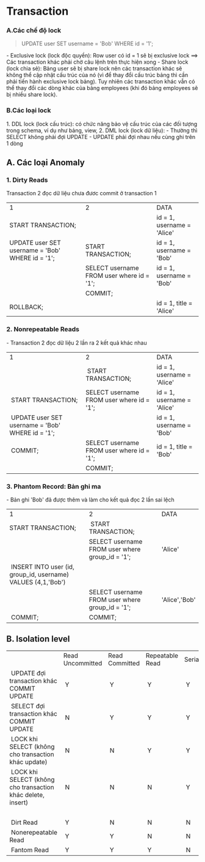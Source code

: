 # Transaction

<h3>A.Các chế  độ lock </h3>
<blockquote>UPDATE user SET username = 'Bob' WHERE id = '1';	</blockquote>
- Exclusive lock (lock độc quyền): Row user có id = 1 sẽ bị exclusive lock ==> Các transaction khác phải chờ câu lệnh trên thực hiện xong
- Share lock (lock chia sẻ): Bảng user sẽ bị share lock nên các transaction khác sẽ không thể cập nhật cấu trúc của nó (vì để thay đổi cấu trúc bảng thì cần phải tiến hành exclusive lock bảng). Tuy nhiên các transaction khác vẫn có thể thay đổi các dòng khác của bảng employees (khi đó bảng employees sẽ bị nhiều share lock).

<h3>B.Các loại lock </h3>
1. DDL lock (lock cấu trúc): có chức năng bảo vệ cấu trúc của các đối tượng trong schema, ví dụ như bảng, view,
2. DML lock (lock dữ liệu):
- Thường thì SELECT không phải đợi UPDATE
- UPDATE phải đợi nhau nếu cùng ghi trên 1 dòng

<h2>A. Các loại Anomaly</h2>
<h3>1. Dirty Reads</h3>
Transaction 2 đọc dữ liệu chưa đươc commit ở transaction 1
<table>
<tbody>
<tr>
<td>1</td>
<td>2</td>
<td>DATA</td>
</tr>
<tr>
<td>START TRANSACTION;</td>
<td>&nbsp;</td>
<td>id = 1, username = 'Alice'</td>
</tr>
<tr>
<td>UPDATE user SET username = 'Bob' WHERE id = '1';</td>
<td>START TRANSACTION;</td>
<td>id = 1, username = 'Bob'</td>
</tr>
<tr>
<td>&nbsp;</td>
<td>SELECT username FROM user where id = '1';</td>
<td>id = 1, username = 'Bob'</td>
</tr>
<tr>
<td>&nbsp;</td>
<td>COMMIT;</td>
<td>&nbsp;</td>
</tr>
<tr>
<td>ROLLBACK;</td>
<td>&nbsp;</td>
<td>id = 1, title = 'Alice'</td>
</tr>
</tbody>
</table>

<h3>2. Nonrepeatable Reads</h3>
- Transaction 2 đọc dữ liệu 2 lần ra 2 kết quả khác nhau
<table>
<tbody>
<tr>
<td>1</td>
<td>2</td>
<td>DATA</td>
</tr>
<tr>
<td>&nbsp;</td>
<td>&nbsp;START TRANSACTION;</td>
<td>id = 1, username = 'Alice'</td>
</tr>
<tr>
<td>&nbsp;START TRANSACTION;</td>
<td>SELECT username FROM user where id = '1';</td>
<td>id = 1, username = 'Alice'</td>
</tr>
<tr>
<td>&nbsp;UPDATE user SET username = 'Bob' WHERE id = '1';</td>
<td>&nbsp;</td>
<td>id = 1, username = 'Bob'</td>
</tr>
<tr>
<td>&nbsp;COMMIT;</td>
<td>SELECT username FROM user where id = '1';</td>
<td>id = 1, title = 'Bob'</td>
</tr>
<tr>
<td>&nbsp;</td>
<td>COMMIT;</td>
<td>&nbsp;</td>
</tr>
</tbody>
</table>

<h3>3. Phantom Record: Bản ghi ma </h3>
- Bản ghi 'Bob' đã được thêm và làm cho kết quả đọc 2 lần sai lệch
<table>
<tbody>
<tr>
<td>1</td>
<td>2</td>
<td>DATA</td>
</tr>
<tr>
<td>START TRANSACTION;</td>
<td>&nbsp;START TRANSACTION;</td>
<td>&nbsp;</td>
</tr>
<tr>
<td>&nbsp;</td>
<td>SELECT username FROM user where group_id = '1';</td>
<td>'Alice'</td>
</tr>
<tr>
<td>&nbsp;INSERT INTO user (id, group_id, username) VALUES (4,1,'Bob')</td>
<td>&nbsp;</td>
<td>&nbsp;</td>
</tr>
<tr>
<td>&nbsp;</td>
<td>SELECT username FROM user where group_id = '1';</td>
<td>'Alice','Bob'</td>
</tr>
<tr>
<td>&nbsp;COMMIT;</td>
<td>COMMIT;</td>
<td>&nbsp;</td>
</tr>
</tbody>
</table>

<h2>B. Isolation level</h2>
<table>
<tbody>
<tr>
<td>&nbsp;</td>
<td>Read Uncommitted</td>
<td>Read Committed</td>
<td>Repeatable Read</td>
<td>Serializable</td>
</tr>
<tr>
<td>&nbsp;UPDATE đợi transaction kh&aacute;c COMMIT UPDATE</td>
<td>&nbsp;Y</td>
<td>&nbsp;Y</td>
<td>&nbsp;Y</td>
<td>&nbsp;Y</td>
</tr>
<tr>
<td>&nbsp;SELECT đợi transaction kh&aacute;c COMMIT UPDATE</td>
<td>&nbsp;N</td>
<td>&nbsp;Y</td>
<td>&nbsp;Y</td>
<td>&nbsp;Y</td>
</tr>
<tr>
<td>&nbsp;LOCK khi SELECT (kh&ocirc;ng cho transaction kh&aacute;c update)</td>
<td>&nbsp;N</td>
<td>&nbsp;N</td>
<td>&nbsp;Y&nbsp;</td>
<td>&nbsp;Y</td>
</tr>
<tr>
<td>&nbsp;LOCK khi SELECT (kh&ocirc;ng cho transaction kh&aacute;c delete, insert)</td>
<td>&nbsp;N</td>
<td>&nbsp;N</td>
<td>&nbsp;N</td>
<td>&nbsp;Y</td>
</tr>
<tr>
<td>&nbsp;</td>
<td>&nbsp;</td>
<td>&nbsp;</td>
<td>&nbsp;</td>
<td>&nbsp;</td>
</tr>
<tr>
<td>&nbsp;Dirt Read</td>
<td>&nbsp;Y</td>
<td>&nbsp;N</td>
<td>&nbsp;N</td>
<td>&nbsp;N</td>
</tr>
<tr>
<td>&nbsp;Nonerepeatable Read</td>
<td>&nbsp;Y</td>
<td>&nbsp;Y</td>
<td>&nbsp;N</td>
<td>&nbsp;N</td>
</tr>
<tr>
<td>&nbsp;Fantom Read</td>
<td>&nbsp;Y</td>
<td>&nbsp;Y</td>
<td>&nbsp;Y</td>
<td>&nbsp;N</td>
</tr>
</tbody>
</table>
